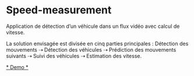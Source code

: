 # Speed-measurement
Application de détection d’un véhicule dans un flux vidéo avec calcul de vitesse.

La solution envisagée est divisée en cinq parties principales : Détection des mouvements ⇢ Détection des véhicules ⇢ Prédiction des mouvements suivants ⇢ Suivi des véhicules ⇢ Estimation des vitesse.

[* Demo *](https://www.linkedin.com/feed/update/urn:li:activity:6447921132224933888)
